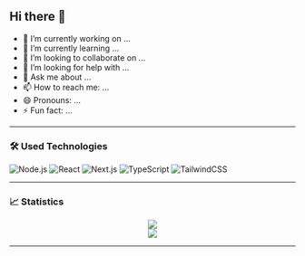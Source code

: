 ## Hi there 👋

- 🔭 I’m currently working on ...
- 🌱 I’m currently learning ...
- 👯 I’m looking to collaborate on ...
- 🤔 I’m looking for help with ...
- 💬 Ask me about ...
- 📫 How to reach me: ...
- 😄 Pronouns: ...
- ⚡ Fun fact: ...
  
---

### 🛠️ Used Technologies

![Node.js](https://img.shields.io/badge/-Node.js-05122A?style=flat&logo=node.js)
![React](https://img.shields.io/badge/-React-05122A?style=flat&logo=react)
![Next.js](https://img.shields.io/badge/-Next.js-05122A?style=flat&logo=next.js)
![TypeScript](https://img.shields.io/badge/-TypeScript-05122A?style=flat&logo=typescript)
![TailwindCSS](https://img.shields.io/badge/-TailwindCSS-05122A?style=flat&logo=tailwind-css)

---

### 📈 Statistics

<p align="center">
  <img src="https://github-readme-stats.vercel.app/api?username=randseas&show_icons=true&theme=radical" />
  <br />
  <img src="https://github-readme-streak-stats.herokuapp.com?user=randseas&theme=radical&hide_border=true" />
</p>

---
